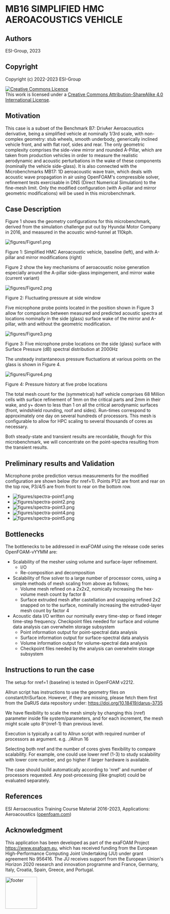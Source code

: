 # MB16 SIMPLIFIED HMC AEROACOUSTICS VEHICLE


## Authors
ESI-Group, 2023


## Copyright
Copyright (c) 2022-2023 ESI-Group

<a rel="license" href="http://creativecommons.org/licenses/by-sa/4.0/"><img alt="Creative Commons Licence" style="border-width:0" src="https://i.creativecommons.org/l/by-sa/4.0/88x31.png" /></a><br />This work is licensed under a <a rel="license" href="http://creativecommons.org/licenses/by-sa/4.0/">Creative Commons Attribution-ShareAlike 4.0 International License</a>.


## Motivation
This case is a subset of the Benchmark B7: DrivAer Aeroacoustics derivative, being a simplified vehicle at nominally 1/3rd scale, with non-complex geometry: stub wheels, smooth underbody, generically inclined vehicle front, and with flat roof, sides and rear. The only geometric complexity comprises the side-view mirror and rounded A-Pillar, which are taken from production vehicles in order to measure the realistic aerodynamic and acoustic perturbations in the wake of these components (nominally the vehicle side-glass).
It is also connected with the Microbenchmarks MB17: 1D aeroacoustic wave train, which deals with acoustic wave propagation in air using OpenFOAM's compressible solver, refinement tests exercisable in DNS (Direct Numerical Simulation) to the fine-mesh limit.
Only the modified configuration (with A-pillar and mirror geometric modifications) will be used in this microbenchmark.


## Case Description
Figure 1 shows the geometry configurations for this microbenchmark, derived from the simulation challenge put out by Hyundai Motor Company in 2016, and measured in the acoustic wind-tunnel at 110kph.

![figures/Figure1.png](figures/Figure1.png)

Figure 1: Simplified HMC Aeroacoustic vehicle, baseline (left), and with A-pillar and mirror modifications (right)


Figure 2 show the key mechanisms of aeroacoustic noise generation especially around the A-pillar side-glass impingement, and mirror wake (current variant)

![figures/Figure2.png](figures/Figure2.png)

Figure 2: Fluctuating pressure at side window

Five microphone probe points located in the position shown in Figure 3 allow for comparison between measured and predicted acoustic spectra at locations nominally in the side (glass) surface wake of the mirror and A-pillar, with and without the geometric modification.

![figures/Figure3.png](figures/Figure3.png)

Figure 3: Five microphone probe locations on the side (glass) surface with Surface Pressure (dB) spectral distribution at 2000Hz

The unsteady instantaneous pressure fluctuations at various points on the glass is shown in Figure 4.

![figures/Figure4.png](figures/Figure4.png)

Figure 4: Pressure history at five probe locations

The total mesh count for the (symmetrical) half vehicle comprises 68 Million cells with surface refinement of 1mm on the critical parts and 2mm in their wake, and y+ down to less than 1 on all the critical aerodynamic surfaces (front, windshield rounding, roof and sides).
Run-times correspond to approximately one day on several hundreds of processors. This mesh is configurable to allow for HPC scaling to several thousands of cores as necessary.

Both steady-state and transient results are recordable, though for this microbenchmark, we will concentrate on the point-spectra resulting from the transient results.


## Preliminary results and Validation
Microphone probe prediction versus measurements for the modified configuration are shown below (for nref=1). Points P1/2 are front and rear on the top row, P3/4/5 are from front to rear on the bottom row.
  - ![figures/spectra-point1.png](figures/spectra-point1.png "Point 1")
  - ![figures/spectra-point2.png](figures/spectra-point2.png "Point 2")
  - ![figures/spectra-point3.png](figures/spectra-point3.png "Point 3")
  - ![figures/spectra-point4.png](figures/spectra-point4.png "Point 4")
  - ![figures/spectra-point5.png](figures/spectra-point5.png "Point 5")


## Bottlenecks
The bottlenecks to be addressed in exaFOAM using the release code series OpenFOAM-vYYMM are:
  - Scalability of the mesher using volume and surface-layer refinement.
    - I/O
    - Re-composition and decomposition
  - Scalability of flow solver to a large number of processor cores, using a simple methods of mesh scaling from above as follows;
    - Volume mesh refined on a 2x2x2, nomically increasing the hex-volume mesh count by factor 8
    - Surface extruded mesh after castellation and snapping refined 2x2 snapped on to the surface, nominally increasing the extruded-layer mesh count by factor 4
  - Acoustic data I/O written our nominally every time-step or fixed integer time-step frequency. Checkpoint files needed for surface and volume data analysis can overwhelm storage subsystem
    - Point information output for point-spectral data analysis
    - Surface information output for surface-spectral data analysis
    - Volume information output for volume-spectral data analysis
    - Checkpoint files needed by the analysis can overwhelm storage subsystem


## Instructions to run the case
The setup for nref=1 (baseline) is tested in OpenFOAM v2212.

Allrun script has instructions to use the geometry files on constant/triSurface. However, if they are missing, please fetch them first from the DaRUS data repository under: https://doi.org/10.18419/darus-3735

We have flexibility to scale the mesh simply by changing this (nref) parameter inside file system/parameters, and for each increment, the mesh might scale upto 8^(nref-1) than previous level.

Execution is typically a call to Allrun script with required number of processors as argument. e.g. ./Allrun 16

Selecting both nref and the number of cores gives flexibility to compare scalability. For example, one could use lower nref (1-3) to study scalability with lower core number, and go higher if larger hardware is available.

The case should build automatically according to 'nref' and number of processors requested. Any post-processing (like gnuplot) could be evaluated separately.

## References
ESI Aeroacoustics Training Course Material 2016-2023, Applications: Aeroacoustics (<a href="https://www.openfoam.com">openfoam.com</a>)


## Acknowledgment
This application has been developed as part of the exaFOAM Project https://www.exafoam.eu, which has received funding from the European High-Performance Computing Joint Undertaking (JU) under grant agreement No 956416. The JU receives support from the European Union's Horizon 2020 research and innovation programme and France, Germany, Italy, Croatia, Spain, Greece, and Portugal.

<img src="figures/Footer_Logos.jpg" alt="footer" height="100">

